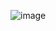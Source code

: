 ![image](https://user-images.githubusercontent.com/42124199/182441708-da3662c4-af65-4eb2-aac0-ba3d8f60538f.png)
